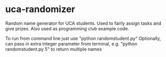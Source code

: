 # uca-randomizer

Random name generator for UCA students. Used to fairly assign tasks and give prizes. Also used as programming club example code.

To run from command line just use "python randomstudent.py"
Optionally, can pass in extra integer parameter from terminal, e.g. "python randomstudent.py 5" to return multiple names
